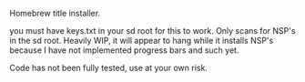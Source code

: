 Homebrew title installer.

you must have keys.txt in your sd root for this to work.  Only scans for NSP's in the sd root.  Heavily WIP, it will appear to hang while it installs NSP's because I have not implemented progress bars and such yet.

Code has not been fully tested, use at your own risk.
